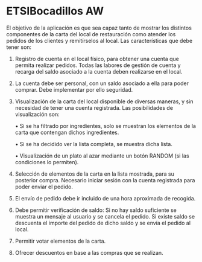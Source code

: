 # ETSIBocadillos  AW
El objetivo de la aplicación es que sea capaz tanto de mostrar los distintos componentes de la carta del local de restauración como atender los pedidos de los clientes y remitírselos al local. Las características que debe tener son:

1.	Registro de cuenta en el local físico, para obtener una cuenta que permita realizar pedidos. Todas las labores de gestión de cuenta y recarga del saldo asociado a la cuenta deben realizarse en el local.

2.	La cuenta debe ser personal, con un saldo asociado a ella para poder comprar. Debe implementar por ello seguridad.

3.	Visualización de la carta del local disponible de diversas maneras, y sin necesidad de tener una cuenta registrada. Las posibilidades de visualización son:

    •	Si se ha filtrado por ingredientes, solo se muestran los elementos de la carta que contengan dichos ingredientes.

    •	Si se ha decidido ver la lista completa, se muestra dicha lista.

    •	Visualización de un plato al azar mediante un botón RANDOM (si las condiciones lo permiten).

4.	Selección de elementos de la carta en la lista mostrada, para su posterior compra. Necesario iniciar sesión con la cuenta registrada para poder enviar el pedido.

5.	El envío de pedido debe ir incluido de una hora aproximada de recogida.

6.	Debe permitir verificación de saldo: Si no hay saldo suficiente se muestra un mensaje al usuario y se cancela el pedido. Si existe saldo se descuenta el importe del pedido de dicho saldo y se envía el pedido al local.

7.	Permitir votar elementos de la carta.

8.	Ofrecer descuentos en base a las compras que se realizan.
